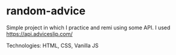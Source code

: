 # random-advice
Simple project in which I practice and remi using some API.
I used https://api.adviceslip.com/

Technologies: HTML, CSS, Vanilla JS
